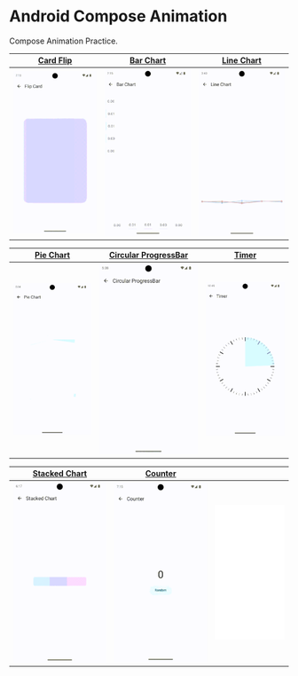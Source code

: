 # Android Compose Animation

Compose Animation Practice.

| [Card Flip](./app/src/main/java/dylan/kwon/android/compose/animation/ui/composable/cardflip/CardFlip.kt) | [Bar Chart](./app/src/main/java/dylan/kwon/android/compose/animation/ui/composable/chart/bar/VerticalBarChart.kt) | [Line Chart](./app/src/main/java/dylan/kwon/android/compose/animation/ui/composable/chart/line/LineChart.kt) |
|----------------------------------------------------------------------------------------------------------|-------------------------------------------------------------------------------------------------------------------|--------------------------------------------------------------------------------------------------------------|
| ![card_flip](./image/card_flip.gif)                                                                      | ![bar_chart](./image/bar_chart.gif)                                                                               | ![line_chart](./image/line_chart.gif)                                                                        |

| [Pie Chart](./app/src/main/java/dylan/kwon/android/compose/animation/ui/composable/chart/pie/PieChart.kt) | [Circular ProgressBar](./app/src/main/java/dylan/kwon/android/compose/animation/ui/composable/progressbar/CircularProgressBar.kt) | [Timer](./app/src/main/java/dylan/kwon/android/compose/animation/ui/composable/timer/Timer.kt) |
|-----------------------------------------------------------------------------------------------------------|-----------------------------------------------------------------------------------------------------------------------------------|------------------------------------------------------------------------------------------------|
| ![pie_chart](./image/pie_chart.gif)                                                                       | ![circular_progressbar](./image/circular_progressbar.gif)                                                                         | ![timer](./image/timer.gif)                                                                    | 

| [Stacked Chart](./app/src/main/java/dylan/kwon/android/compose/animation/ui/composable/chart/stacked/StackedChart.kt) | [Counter](./app/src/main/java/dylan/kwon/android/compose/animation/ui/composable/counter/Counter.kt) |                                            |
|-----------------------------------------------------------------------------------------------------------------------|------------------------------------------------------------------------------------------------------|--------------------------------------------|
| ![stacked_chart](./image/stacked_chart.gif)                                                                           | ![circular_progressbar](./image/counter.gif)                                                         | ![circular_progressbar](./image/blank.png) | 
